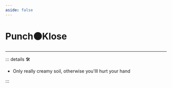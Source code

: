 ```yaml
---
aside: false
---
```

# Punch🟠Klose

---

<!-- =================================================== -->
<!-- =================================================== -->
<!-- =================================================== -->
<!-- =================================================== -->
<!-- =================================================== -->
::: details 🛠

- Only really creamy soil, otherwise you'lll hurt your hand

:::
